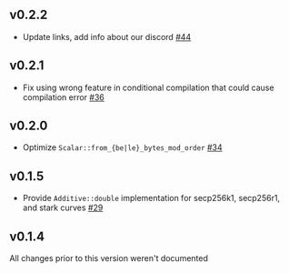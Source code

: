 ## v0.2.2
* Update links, add info about our discord [#44]

[#44]: https://github.com/LFDT-Lockness/generic-ec/pull/44

## v0.2.1
* Fix using wrong feature in conditional compilation that could cause compilation error [#36]

[#36]: https://github.com/LFDT-Lockness/generic-ec/pull/36

## v0.2.0
* Optimize `Scalar::from_{be|le}_bytes_mod_order` [#34]

[#34]: https://github.com/LFDT-Lockness/generic-ec/pull/34

## v0.1.5
* Provide `Additive::double` implementation for secp256k1, secp256r1, and stark curves [#29]

[#29]: https://github.com/LFDT-Lockness/generic-ec/pull/29

## v0.1.4

All changes prior to this version weren't documented
